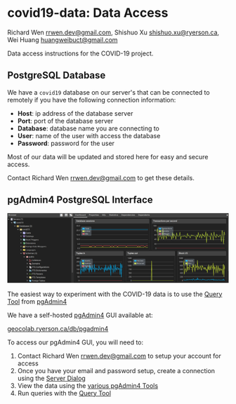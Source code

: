 # covid19-data: Data Access

Richard Wen rrwen.dev@gmail.com, Shishuo Xu shishuo.xu@ryerson.ca, Wei Huang huangweibuct@gmail.com

Data access instructions for the COVID-19 project.

## PostgreSQL Database

We have a `covid19` database on our server's that can be connected to remotely if you have the following connection information:

* **Host**: ip address of the database server
* **Port**: port of the database server
* **Database**: database name you are connecting to
* **User**: name of the user with access the database
* **Password**: password for the user

Most of our data will be updated and stored here for easy and secure access.  
  
Contact Richard Wen rrwen.dev@gmail.com to get these details.

## pgAdmin4 PostgreSQL Interface

![Example of pgAdmin4 Interface](img/pgadmin4_example.png)

The easiest way to experiment with the COVID-19 data is to use the [Query Tool](https://www.pgadmin.org/docs/pgadmin4/latest/query_tool.html) from [pgAdmin4]() 

We have a self-hosted [pgAdmin4](https://www.pgadmin.org/) GUI available at:  
  
[geocolab.ryerson.ca/db/pgadmin4](https://geocolab.ryerson.ca/db/pgadmin4) 

To access our pgAdmin4 GUI, you will need to:

1. Contact Richard Wen rrwen.dev@gmail.com to setup your account for access
2. Once you have your email and password setup, create a connection using the [Server Dialog](https://www.pgadmin.org/docs/pgadmin4/latest/server_dialog.html)
3. View the data using the [various pgAdmin4 Tools](https://www.pgadmin.org/docs/pgadmin4/4.19/editgrid.html)
4. Run queries with the [Query Tool](https://www.pgadmin.org/docs/pgadmin4/latest/query_tool.html)
